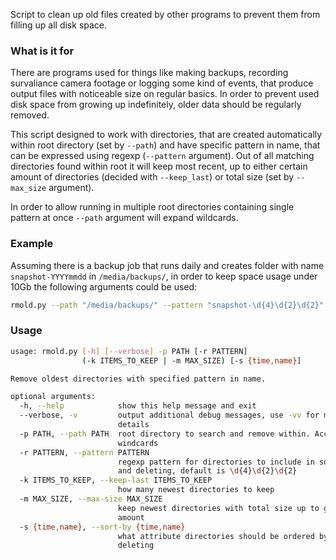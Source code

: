 Script to clean up old files created by other programs to prevent them from filling up all disk space.

### What is it for

There are programs used for things like making backups, recording survaliance camera footage or logging some kind of events, that produce output files with noticeable size on regular basics. In order to prevent used disk space from growing up indefinitely, older data should be regularly removed.

This script designed to work with directories, that are created automatically within root directory (set by `--path`) and have specific pattern in name, that can be expressed using regexp (`--pattern` argument). Out of all matching directories found within root it will keep most recent, up to either certain amount of directories (decided with `--keep_last`) or total size (set by `--max_size` argument). 

In order to allow running in multiple root directories containing single pattern at once `--path` argument will expand wildcards.

### Example

Assuming there is a backup job that runs daily and creates folder with name `snapshot-YYYYmmdd` in `/media/backups/`, in order to keep space usage under 10Gb the following arguments could be used:
```bash
rmold.py --path "/media/backups/" --pattern "snapshot-\d{4}\d{2}\d{2}" --max_size 10G
```

[//]: # "autogenerated output begin"

### Usage
```bash
usage: rmold.py [-h] [--verbose] -p PATH [-r PATTERN]
                (-k ITEMS_TO_KEEP | -m MAX_SIZE) [-s {time,name}]

Remove oldest directories with specified pattern in name.

optional arguments:
  -h, --help            show this help message and exit
  --verbose, -v         output additional debug messages, use -vv for more
                        details
  -p PATH, --path PATH  root directory to search and remove within. Accepts
                        windcards
  -r PATTERN, --pattern PATTERN
                        regexp pattern for directories to include in sorting
                        and deleting, default is \d{4}\d{2}\d{2}
  -k ITEMS_TO_KEEP, --keep-last ITEMS_TO_KEEP
                        how many newest directories to keep
  -m MAX_SIZE, --max-size MAX_SIZE
                        keep newest directories with total size up to given
                        amount
  -s {time,name}, --sort-by {time,name}
                        what attribute directories should be ordered by before
                        deleting
```

[//]: # "autogenerated output end"

